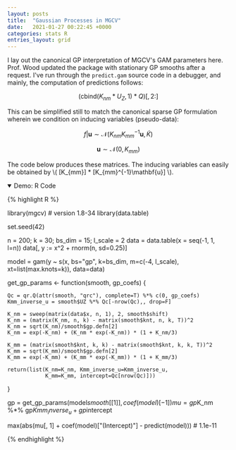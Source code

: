 ```yaml
---
layout: posts
title:  "Gaussian Processes in MGCV"
date:   2021-01-27 00:22:45 +0000
categories: stats R
entries_layout: grid
---
```


I lay out the canonical GP interpretation of MGCV's GAM parameters here. Prof. Wood updated the package with stationary GP smooths after a request. I've run through the `predict.gam` source code in a debugger, and mainly, the computation of predictions follows:

$$ (\text{cbind}(K_{nm} * U_Z, 1) * Q)[, 2:] $$

This can be simplified still to match the canonical sparse GP formulation wherein we condition on inducing variables (pseudo-data):

$$ f|\mathbf{u} \sim \mathcal N (K_{nm}K_{mm}^{-1}\mathbf{u}, \tilde{K}) $$

$$ \mathbf{u} \sim \mathcal N (0, K_{mm}) $$

The code below produces these matrices. The inducing variables can easily be obtained by \\( [K_{mm}] * [K_{mm}^{-1}\mathbf{u}] \\).

<details open>
<summary> Demo: R Code </summary>

{% highlight R %}

library(mgcv) # version 1.8-34
library(data.table)

set.seed(42)

n = 200; k = 30; bs_dim = 15; l_scale = 2
data = data.table(x = seq(-1, 1, l=n))
data[, y := x^2 + rnorm(n, sd=0.25)]

model = gam(y ~ s(x, bs="gp", k=bs_dim, m=c(-4, l_scale),
                     xt=list(max.knots=k)), data=data)

get_gp_params <- function(smooth, gp_coefs) {

    Qc = qr.Q(attr(smooth, "qrc"), complete=T) %*% c(0, gp_coefs)
    Kmm_inverse_u = smooth$UZ %*% Qc[-nrow(Qc),, drop=F]

    K_nm = sweep(matrix(data$x, n, 1), 2, smooth$shift)
    K_nm = (matrix(K_nm, n, k) - matrix(smooth$knt, n, k, T))^2
    K_nm = sqrt(K_nm)/smooth$gp.defn[2]
    K_nm = exp(-K_nm) + (K_nm * exp(-K_nm)) * (1 + K_nm/3)

    K_mm = (matrix(smooth$knt, k, k) - matrix(smooth$knt, k, k, T))^2
    K_mm = sqrt(K_mm)/smooth$gp.defn[2]
    K_mm = exp(-K_mm) + (K_mm * exp(-K_mm)) * (1 + K_mm/3)

    return(list(K_nm=K_nm, Kmm_inverse_u=Kmm_inverse_u,
                K_mm=K_mm, intercept=Qc[nrow(Qc)]))
}

gp = get_gp_params(model$smooth[[1]], coef(model)[-1])
mu = gp$K_nm %*% gp$Kmm_inverse_u + gp$intercept

max(abs(mu[, 1] + coef(model)["(Intercept)"] - predict(model))) # 1.1e-11

{% endhighlight %}

</details> <br>
